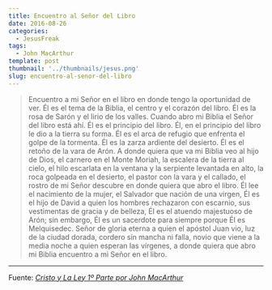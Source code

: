 ```yaml
---
title: Encuentro al Señor del Libro
date: 2016-08-26
categories:
  - JesusFreak
tags:
  - John MacArthur
template: post
thumbnail: '../thumbnails/jesus.png'
slug: encuentro-al-senor-del-libro
---
```


> Encuentro a mi Señor en el libro en donde tengo la oportunidad de ver. Él es el tema de la Biblia, el centro y el corazón del libro. Él es la rosa de Sarón y el lirio de los valles. Cuando abro mi Biblia el Señor del libro está ahí. Él es el principio del libro. Él, en el principio del libro le dio a la tierra su forma. Él es el arca de refugio que enfrenta el golpe de la tormenta. Él es la zarza ardiente del desierto. Él es el retoño de la vara de Arón. A donde quiera que va mi Biblia veo al hijo de Dios, el carnero en el Monte Moriah, la escalera de la tierra al cielo, el hilo escarlata en la ventana y la serpiente levantada en alto, la roca golpeada en el desierto, el pastor con la vara y el callado, el rostro de mi Señor descubre en donde quiera que abro el libro. Él lee el nacimiento de la mujer, el Salvador que nación de una virgen, Él es el hijo de David a quien los hombres rechazaron con escarnio, sus vestimentas de gracia y de belleza, Él es el atuendo majestuoso de Arón; sin embargo, Él es un sacerdote para siempre porque Él es Melquisedec. Señor de gloria eterna a quien el apóstol Juan vio, luz de la ciudad dorada, cordero sin mancha ni falla, novio que viene a la media noche a quien esperan las vírgenes, a donde quiera que abro mi Biblia encuentro a mi Señor en el libro.

* * *

Fuente: *[Cristo y La Ley 1º Parte por John MacArthur](http://www.gracia.org/Productos.aspx?product=2209)*